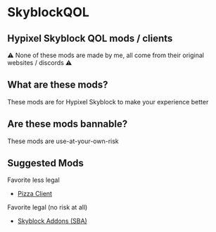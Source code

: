 # SkyblockQOL
Hypixel Skyblock QOL mods / clients
------
⚠️ None of these mods are made by me, all come from their original websites / discords ⚠️

What are these mods?
-----
These mods are for Hypixel Skyblock to make your experience better

Are these mods bannable?
-----
These mods are use-at-your-own-risk

Suggested Mods
-----
Favorite less legal
- [Pizza Client](https://github.com/cwvw/SkyblockQOL/tree/main/less%20legal/PizzaClient)

Favorite legal (no risk at all)
- [Skyblock Addons (SBA)](https://github.com/cwvw/SkyblockQOL/tree/main/legal/SBA)
